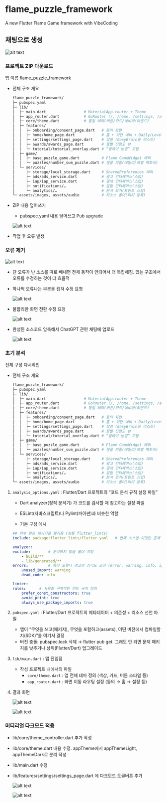 # flame_puzzle_framework

A new Flutter Flame Game framework with VibeCoding

## 채팅으로 생성

![alt text](image.png)

### 프로젝트 ZIP 다운로드

앱 이름 flame_puzzle_framework

- 전체 구조 개요

    ```bash
    flame_puzzle_framework/
    ├─ pubspec.yaml
    ├─ lib/
    │  ├─ main.dart                 # MaterialApp.router + Theme
    │  ├─ app_router.dart           # GoRouter (/, /home, /settings, /awards)
    │  ├─ core/theme.dart           # 통일 테마(버튼/카드/네비바/라운드)
    │  ├─ features/
    │  │  ├─ onboarding/consent_page.dart   # 동의 화면
    │  │  ├─ home/home_page.dart            # 홈 + 하단 네비 + Daily/Level 버튼
    │  │  ├─ settings/settings_page.dart    # 설정 (EasyBrain풍 리스트)
    │  │  ├─ awards/awards_page.dart        # 월별 진행도 뷰
    │  │  └─ tutorial/tutorial_overlay.dart # “플레이 방법” 모달
    │  ├─ game/
    │  │  ├─ base_puzzle_game.dart          # Flame GameWidget 래퍼
    │  │  └─ puzzles/number_sum_puzzle.dart # 샘플 퍼즐(데일리/레벨 팩토리)
    │  └─ services/
    │     ├─ storage/local_storage.dart     # SharedPreferences 래퍼
    │     ├─ ads/ads_service.dart           # 광고 인터페이스(스텁)
    │     ├─ iap/iap_service.dart           # 결제 인터페이스(스텁)
    │     ├─ notifications/…                # 알림 인터페이스(스텁)
    │     └─ analytics/…                    # 분석 로거(프린트 스텁)
    └─ assets/images, assets/audio          # 리소스 폴더(미리 등록)
    ```

- ZIP 내용 덮어쓰기

    - pubspec.yaml 내용 덮어쓰고 Pub upgrade

    ![alt text](image-1.png)

- 작업 후 오류 발생

### 오류 제거

![alt text](image-2.png)

- 단 오류가 난 소스를 따로 빼내면 전체 동작이 안되어서 더 복잡해짐. 있는 구조에서 오류를 수정하는 것이 더 효율적

- 하나씩 오류나는 부분을 캡쳐 수정 요청

    ![alt text](image-3.png)

- 불합리한 화면 전환 수정 요청

    ![alt text](image-4.png)

- 완성된 소스코드 압축해서 ChatGPT 관련 채팅에 업로드

    ![alt text](image-5.png)



### 초기 분석

전체 구성 다시확인

- 전체 구조 개요

    ```bash
    flame_puzzle_framework/
    ├─ pubspec.yaml
    ├─ lib/
    │  ├─ main.dart                 # MaterialApp.router + Theme
    │  ├─ app_router.dart           # GoRouter (/, /home, /settings, /awards)
    │  ├─ core/theme.dart           # 통일 테마(버튼/카드/네비바/라운드)
    │  ├─ features/
    │  │  ├─ onboarding/consent_page.dart   # 동의 화면
    │  │  ├─ home/home_page.dart            # 홈 + 하단 네비 + Daily/Level 버튼
    │  │  ├─ settings/settings_page.dart    # 설정 (EasyBrain풍 리스트)
    │  │  ├─ awards/awards_page.dart        # 월별 진행도 뷰
    │  │  └─ tutorial/tutorial_overlay.dart # “플레이 방법” 모달
    │  ├─ game/
    │  │  ├─ base_puzzle_game.dart          # Flame GameWidget 래퍼
    │  │  └─ puzzles/number_sum_puzzle.dart # 샘플 퍼즐(데일리/레벨 팩토리)
    │  └─ services/
    │     ├─ storage/local_storage.dart     # SharedPreferences 래퍼
    │     ├─ ads/ads_service.dart           # 광고 인터페이스(스텁)
    │     ├─ iap/iap_service.dart           # 결제 인터페이스(스텁)
    │     ├─ notifications/…                # 알림 인터페이스(스텁)
    │     └─ analytics/…                    # 분석 로거(프린트 스텁)
    └─ assets/images, assets/audio          # 리소스 폴더(미리 등록)
    ```

1. `analysis_options.yaml` : Flutter/Dart 프로젝트의 “코드 분석 규칙 설정 파일”
    - Dart analyzer(정적 분석기) 가 코드를 검사할 때 참고하는 설정 파일
    - ESLint(자바스크립트)나 Pylint(파이썬)과 비슷한 역할

    - 기본 구성 에시
    ```yaml
    ## 외부 린트 패키지를 불러옴 (보통 flutter_lints)
    include: package:flutter_lints/flutter.yaml   # 현재 소스엔 이것만 존재

    analyzer:
    exclude:        # 분석하지 않을 폴더 지정
        - build/**
        - lib/generated/**
    errors:         # 특정 오류나 경고의 심각도 조정 (error, warning, info, ignore)
        unused_import: warning
        dead_code: info

    linter:
    rules:      # 사용할 구체적인 린트 규칙 정의
        prefer_const_constructors: true
        avoid_print: true
        always_use_package_imports: true
    ```

2. `pubspec.yaml` : Flutter/Dart 프로젝트의 메타데이터 + 의존성 + 리소스 선언 파일

    - 앱이 “무엇을 쓰고(패키지), 무엇을 포함하고(assets), 어떤 버전에서 컴파일할지(SDK)”를 여기서 결정
    - 버전 충돌: pubspec.lock 삭제 → flutter pub get. 그래도 안 되면 문제 패키지를 낮추거나 상위(Flutter/Dart) 업그레이드

3. `lib/main.dart` : 앱 진입점
    
    - 작성 프로젝트 내에서의 파일
        - `core/theme.dart` : 앱 전체 테마 정의 (색상, 카드, 버튼 스타일 등)
        - `app_router.dart` : 화면 이동 라우팅 설정 (동의 → 홈 → 설정 등)

4. 결과 화면

    ![alt text](img_20251024_001.jpg)

    ![alt text](img_20251024_007.jpg)

### 머티리얼 다크모드 적용

- lib/core/theme_controller.dart 추가 작성
- lib/core/theme.dart 내용 수정. appTheme에서 appThemeLight, appThemeDark로 분리 작성
- lib/main.dart 수정
- lib/features/settings/settings_page.dart 에 다크모드 토글버튼 추가

    ![alt text](image-6.png)

    ![alt text](image-7.png)


